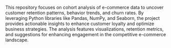 This repository focuses on cohort analysis of e-commerce data to uncover customer retention patterns, behavior trends, and churn rates. By leveraging Python libraries like Pandas, NumPy, and Seaborn, the project provides actionable insights to enhance customer loyalty and optimize business strategies. The analysis features visualizations, retention metrics, and suggestions for enhancing engagement in the competitive e-commerce landscape.
